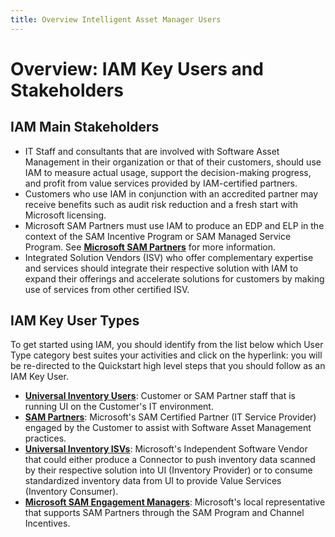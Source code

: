 ```yaml
---
title: Overview Intelligent Asset Manager Users
---
```

# Overview: IAM Key Users and Stakeholders

## IAM Main Stakeholders

- IT Staff and consultants that are involved with Software Asset Management in their organization or that of their customers, should use IAM to measure actual usage, support the decision-making progress, and profit from value services provided by IAM-certified partners.  
- Customers who use IAM in conjunction with an accredited partner may receive benefits such as audit risk reduction and a fresh start with Microsoft licensing.
- Microsoft SAM Partners must use IAM to produce an EDP and ELP in the context of the SAM Incentive Program or SAM Managed Service Program. See [**Microsoft SAM Partners**](https://aka.ms/mssampartners) for more information.
- Integrated Solution Vendors (ISV) who offer complementary expertise and services should integrate their respective solution with IAM to expand their offerings and accelerate solutions for customers by making use of services from other certified ISV.  

## IAM Key User Types

To get started using IAM, you should identify from the list below which User Type category best suites your activities and click on the hyperlink: you will be re-directed to the Quickstart high level steps that you should follow as an IAM Key User.

- [**Universal Inventory Users**](../Quickstarts/UI.md): Customer or SAM Partner staff that is running UI on the Customer's IT environment.
- [**SAM Partners**](../Quickstarts/SAM-Partners.md): Microsoft's SAM Certified Partner (IT Service Provider) engaged by the Customer to assist with Software Asset Management practices.
- [**Universal Inventory ISVs**](../Quickstarts/ISV.md): Microsoft's Independent Software Vendor that could either produce a Connector to push inventory data scanned by their respective solution into UI (Inventory Provider) or to consume standardized inventory data from UI to provide Value Services (Inventory Consumer).​
- [**Microsoft SAM Engagement Managers**](../Quickstarts/SAM-EMs.md): Microsoft's local representative that supports SAM Partners through the SAM Program and Channel Incentives.